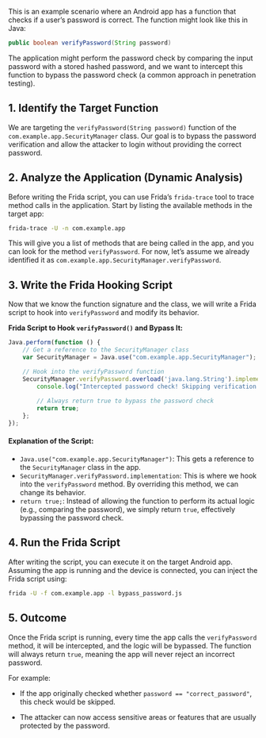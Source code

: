 This is an example scenario where an Android app has a function that checks if a user’s password is correct. The function might look like this in Java:

```java
public boolean verifyPassword(String password)
```

The application might perform the password check by comparing the input password with a stored hashed password, and we want to intercept this function to bypass the password check (a common approach in penetration testing).

## 1. Identify the Target Function

We are targeting the `verifyPassword(String password)` function of the `com.example.app.SecurityManager` class. Our goal is to bypass the password verification and allow the attacker to login without providing the correct password.

## 2. Analyze the Application (Dynamic Analysis)

Before writing the Frida script, you can use Frida’s `frida-trace` tool to trace method calls in the application. Start by listing the available methods in the target app:

```bash
frida-trace -U -n com.example.app
```

This will give you a list of methods that are being called in the app, and you can look for the method `verifyPassword`. For now, let’s assume we already identified it as `com.example.app.SecurityManager.verifyPassword`.

## 3. Write the Frida Hooking Script

Now that we know the function signature and the class, we will write a Frida script to hook into `verifyPassword` and modify its behavior.

**Frida Script to Hook `verifyPassword()` and Bypass It:**

```javascript
Java.perform(function () {
    // Get a reference to the SecurityManager class
    var SecurityManager = Java.use("com.example.app.SecurityManager");

    // Hook into the verifyPassword function
    SecurityManager.verifyPassword.overload('java.lang.String').implementation = function(password) {
        console.log("Intercepted password check! Skipping verification.");
        
        // Always return true to bypass the password check
        return true;
    };
});
```

#### Explanation of the Script:

- `Java.use("com.example.app.SecurityManager")`: This gets a reference to the `SecurityManager` class in the app.
- `SecurityManager.verifyPassword.implementation`: This is where we hook into the `verifyPassword` method. By overriding this method, we can change its behavior.
- `return true;`: Instead of allowing the function to perform its actual logic (e.g., comparing the password), we simply return `true`, effectively bypassing the password check.

## 4. Run the Frida Script

After writing the script, you can execute it on the target Android app. Assuming the app is running and the device is connected, you can inject the Frida script using:

```bash
frida -U -f com.example.app -l bypass_password.js
```

## 5. Outcome

Once the Frida script is running, every time the app calls the `verifyPassword` method, it will be intercepted, and the logic will be bypassed. The function will always return `true`, meaning the app will never reject an incorrect password.

For example:

- If the app originally checked whether `password == "correct_password"`, this check would be skipped.

- The attacker can now access sensitive areas or features that are usually protected by the password.